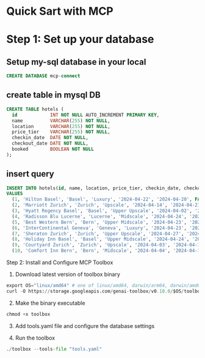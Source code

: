 # Quick Sart with MCP

# Step 1: Set up your database

## Setup my-sql database in your local
```sql
CREATE DATABASE mcp-connect
```

## create table in mysql DB
```sql
CREATE TABLE hotels (
  id            INT NOT NULL AUTO_INCREMENT PRIMARY KEY,
  name          VARCHAR(255) NOT NULL,
  location      VARCHAR(255) NOT NULL,
  price_tier    VARCHAR(255) NOT NULL,
  checkin_date  DATE NOT NULL,
  checkout_date DATE NOT NULL,
  booked        BOOLEAN NOT NULL
);
```


## insert query
```sql
INSERT INTO hotels(id, name, location, price_tier, checkin_date, checkout_date, booked)
VALUES
  (1, 'Hilton Basel', 'Basel', 'Luxury', '2024-04-22', '2024-04-20', FALSE),
  (2, 'Marriott Zurich', 'Zurich', 'Upscale', '2024-04-14', '2024-04-21', FALSE),
  (3, 'Hyatt Regency Basel', 'Basel', 'Upper Upscale', '2024-04-02', '2024-04-20', FALSE),
  (4, 'Radisson Blu Lucerne', 'Lucerne', 'Midscale', '2024-04-24', '2024-04-05', FALSE),
  (5, 'Best Western Bern', 'Bern', 'Upper Midscale', '2024-04-23', '2024-04-01', FALSE),
  (6, 'InterContinental Geneva', 'Geneva', 'Luxury', '2024-04-23', '2024-04-28', FALSE),
  (7, 'Sheraton Zurich', 'Zurich', 'Upper Upscale', '2024-04-27', '2024-04-02', FALSE),
  (8, 'Holiday Inn Basel', 'Basel', 'Upper Midscale', '2024-04-24', '2024-04-09', FALSE),
  (9, 'Courtyard Zurich', 'Zurich', 'Upscale', '2024-04-03', '2024-04-13', FALSE),
  (10, 'Comfort Inn Bern', 'Bern', 'Midscale', '2024-04-04', '2024-04-16', FALSE);
```

Step 2: Install and Configure MCP Toolbox

1. Download latest version of toolbox binary
```python
export OS="linux/amd64" # one of linux/amd64, darwin/arm64, darwin/amd64, or windows/amd64
curl -O https://storage.googleapis.com/genai-toolbox/v0.10.0/$OS/toolbox
```
2. Make the binary executable

```python
chmod +x toolbox
```
3. Add tools.yaml file and configure the database settings

4. Run the toolbox

```python
./toolbox --tools-file "tools.yaml"
```
